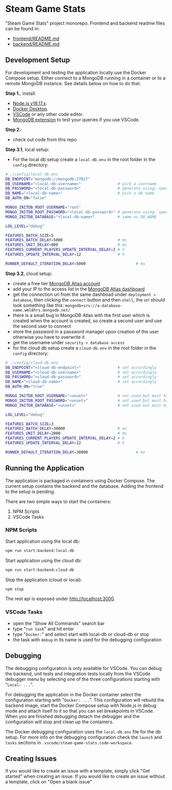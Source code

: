 # Steam Game Stats

"Steam Game Stats" project monorepo. Frontend and backend readme files can be found in:

- [frontend/README.md](frontend/README.md)
- [backend/README.md](backend/README.md)

## Development Setup

For development and testing the application locally use the Docker Compose setup. Either connect to a MongoDB running in a container or to a remote MongoDB instance. See details below on how to do that.

**Step 1.**, install:

- [Node.js v18.17.x](https://nodejs.org/download/release/v18.17.1/).
- [Docker Desktop](https://www.docker.com/products/docker-desktop/).
- [VSCode](https://code.visualstudio.com/) or any other code editor.
- [MongoDB extension](https://www.mongodb.com/products/vs-code) to test your queries if you use VSCode.

**Step 2.**:

- check out code from this repo

**Step 3.1**, local setup:

- For the local db setup create a `local-db.env` in the root folder in the `config` directory:

```bash
# ./config/local-db.env
DB_ENDPOINT="mongodb://mongodb:27017"
DB_USERNAME="<local-db-username>"                # pick a username
DB_PASSWORD="<local-db-password>"                # generate using: openssl rand -base64 16
DB_NAME="<local-db-name>"                        # pick a db name
DB_AUTH_ON="false"

MONGO_INITDB_ROOT_USERNAME="root"
MONGO_INITDB_ROOT_PASSWORD="<local-db-password>" # generate using: openssl rand -base64 16
MONGO_INITDB_DATABASE="<local-db-name>"          # same as DB_NAME

LOG_LEVEL="debug"

FEATURES_BATCH_SIZE=5
FEATURES_BATCH_DELAY=5000                        # ms
FEATURES_UNIT_DELAY=800                          # ms
FEATURES_CURRENT_PLAYERS_UPDATE_INTERVAL_DELAY=2 # h
FEATURES_UPDATE_INTERVAL_DELAY=12                # h

RUNNER_DEFAULT_ITERATION_DELAY=5000                      # ms
```

**Step 3.2**, cloud setup:

- create a free tier [MongoDB Atlas account](https://www.mongodb.com/cloud/atlas/register)
- add your IP to the access list in the [MongoDB Atlas dashboard](https://cloud.mongodb.com)
- get the connection uri from the same dashboad under `deployment > database`, then clicking the `connect` button and then `shell`, the uri should look something like this: `mongodb+srv://a-database-name.wml8hrs.mongodb.net/`
- there is a small bug in MongoDB Atlas with the first user which is created when the account is created, so create a second user and use the second user to connect
- store the password in a password manager upon creation of the user otherwise you have to overwrite it
- get the username under `security > database access`
- for the cloud db setup create a `cloud-db.env` in the root folder in the `config` directory:

```bash
# ./config/cloud-db.env
DB_ENDPOINT="<cloud-db-endpoint>"                # set accordingly
DB_USERNAME="<cloud-db-username>"                # set accordingly
DB_PASSWORD="<cloud-db-password>"                # set accordingly
DB_NAME="<cloud-db-name>"                        # set accordingly
DB_AUTH_ON="true"

MONGO_INITDB_ROOT_USERNAME="<unset>"             # not used but must have a value in cloud setup
MONGO_INITDB_ROOT_PASSWORD="<unset>"             # not used but must have a value in cloud setup
MONGO_INITDB_DATABASE="<unset>"                  # not used but must have a value in cloud setup

LOG_LEVEL="debug"

FEATURES_BATCH_SIZE=3
FEATURES_BATCH_DELAY=30000                       # ms
FEATURES_UNIT_DELAY=2000                         # ms
FEATURES_CURRENT_PLAYERS_UPDATE_INTERVAL_DELAY=2 # h
FEATURES_UPDATE_INTERVAL_DELAY=12                # h

RUNNER_DEFAULT_ITERATION_DELAY=30000                     # ms
```

## Running the Application

The application is packaged in containers using Docker Compose. The current setup contains the backend and the database. Adding the frontend to the setup is pending.

There are two simple ways to start the containers:

1. NPM Scripts
1. VSCode Tasks

### NPM Scripts

Start application using the local db:

```bash
npm run start:backend:local-db
```

Start application using the cloud db:

```bash
npm run start:backend:cloud-db
```

Stop the application (cloud or local):

```bash
npm stop
```

The rest api is exposed under [http://localhost:3000](http://localhost:3000).

### VSCode Tasks

- open the "Show All Commands" search bar
- type "`run task`" and hit enter
- type "`Docker:`" and select start with local-db or cloud-db or stop
- the task with `debug` in its name is used for the debugging configuration

## Debugging

The debugging configuration is only available for VSCode. You can debug the backend, unit tests and integration tests locally from the VSCode debugger menu by selecting one of the three configurations starting with "`Local: ...`".

For debugging the application in the Docker container select the configuration starting with "`Docker: ...`". This configuration will rebuild the backend image, start the Docker Compose setup with Node.js in debug mode and attach itself to it so that you can set breakpoints in VSCode. When you are finished debugging detach the debugger and the configuration will stop and clean up the containers.

The Docker debugging configuration uses the `local-db.env` file for the db setup. For more info on the debugging configuration check the `launch` and `tasks` sections in `.vscode/steam-game-stats.code-workspace`.

## Creating Issues

If you would like to create an issue with a template, simply click "Get started" when creating an issue. If you would like to create an issue without a template, click on "Open a blank issue"
